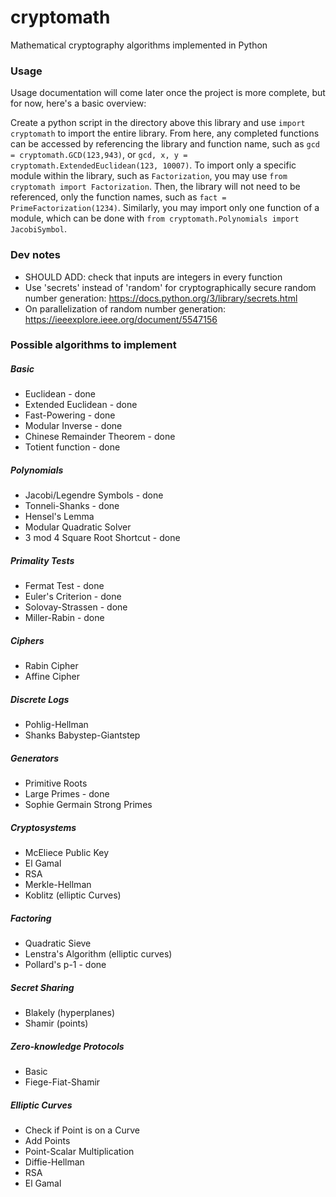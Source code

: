# cryptomath
Mathematical cryptography algorithms implemented in Python

### Usage
Usage documentation will come later once the project is more complete, but for now, here's a basic overview:

Create a python script in the directory above this library and use `import cryptomath` to import the entire library. From here, any completed functions can be accessed by referencing the library and function name, such as `gcd = cryptomath.GCD(123,943)`, or `gcd, x, y = cryptomath.ExtendedEuclidean(123, 10007)`.
To import only a specific module within the library, such as `Factorization`, you may use `from cryptomath import Factorization`. Then, the library will not need to be referenced, only the function names, such as `fact = PrimeFactorization(1234)`. Similarly, you may import only one function of a module, which can be done with `from cryptomath.Polynomials import JacobiSymbol`.

### Dev notes
* SHOULD ADD: check that inputs are integers in every function
* Use 'secrets' instead of 'random' for cryptographically secure random number generation: https://docs.python.org/3/library/secrets.html
* On parallelization of random number generation: https://ieeexplore.ieee.org/document/5547156

### Possible algorithms to implement

##### Basic
* Euclidean - done
* Extended Euclidean - done
* Fast-Powering - done
* Modular Inverse - done
* Chinese Remainder Theorem - done
* Totient function - done

##### Polynomials
* Jacobi/Legendre Symbols - done
* Tonneli-Shanks - done
* Hensel's Lemma
* Modular Quadratic Solver
* 3 mod 4 Square Root Shortcut - done

##### Primality Tests
* Fermat Test - done
* Euler's Criterion - done
* Solovay-Strassen - done
* Miller-Rabin - done

##### Ciphers
* Rabin Cipher
* Affine Cipher

##### Discrete Logs
* Pohlig-Hellman
* Shanks Babystep-Giantstep

##### Generators
* Primitive Roots
* Large Primes - done
* Sophie Germain Strong Primes

##### Cryptosystems
* McEliece Public Key
* El Gamal
* RSA
* Merkle-Hellman
* Koblitz (elliptic Curves)

##### Factoring
* Quadratic Sieve
* Lenstra's Algorithm (elliptic curves)
* Pollard's p-1 - done

##### Secret Sharing
* Blakely (hyperplanes)
* Shamir (points)

##### Zero-knowledge Protocols
* Basic
* Fiege-Fiat-Shamir

##### Elliptic Curves
* Check if Point is on a Curve
* Add Points
* Point-Scalar Multiplication
* Diffie-Hellman
* RSA
* El Gamal
